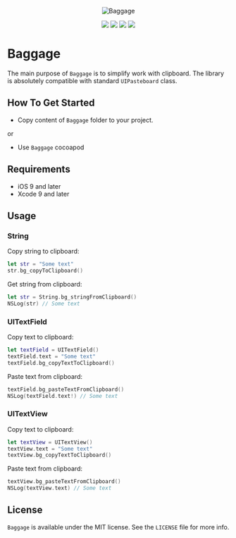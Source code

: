 <p align="center" >
<img src="https://github.com/igormatyushkin014/Baggage/blob/master/Logo/logo-1024-300.png" alt="Baggage" title="Baggage">
</p>

<p align="center">
<a href="https://swift.org"><img src="https://img.shields.io/badge/Swift-4.0-orange.svg?style=flat"></a>
<a href="https://cocoapods.org"><img src="https://img.shields.io/cocoapods/v/Baggage.svg?maxAge=2592000"></a>
<a href="https://cocoapods.org"><img src="https://img.shields.io/cocoapods/dt/Baggage.svg?maxAge=2592000"></a>
<a href="https://tldrlegal.com/license/mit-license"><img src="https://img.shields.io/badge/License-MIT-blue.svg?style=flat"></a>
</p>

# Baggage

The main purpose of `Baggage` is to simplify work with clipboard. The library is absolutely compatible with standard `UIPasteboard` class.

## How To Get Started

- Copy content of `Baggage` folder to your project.

or

- Use `Baggage` cocoapod

## Requirements

* iOS 9 and later
* Xcode 9 and later

## Usage

### String

Copy string to clipboard:

```swift
let str = "Some text"
str.bg_copyToClipboard()
```

Get string from clipboard:

```swift
let str = String.bg_stringFromClipboard()
NSLog(str) // Some text
```

### UITextField

Copy text to clipboard:

```swift
let textField = UITextField()
textField.text = "Some text"
textField.bg_copyTextToClipboard()
```

Paste text from clipboard:

```swift
textField.bg_pasteTextFromClipboard()
NSLog(textField.text!) // Some text
```

### UITextView

Copy text to clipboard:

```swift
let textView = UITextView()
textView.text = "Some text"
textView.bg_copyTextToClipboard()
```

Paste text from clipboard:

```swift
textView.bg_pasteTextFromClipboard()
NSLog(textView.text) // Some text
```

## License

`Baggage` is available under the MIT license. See the `LICENSE` file for more info.
